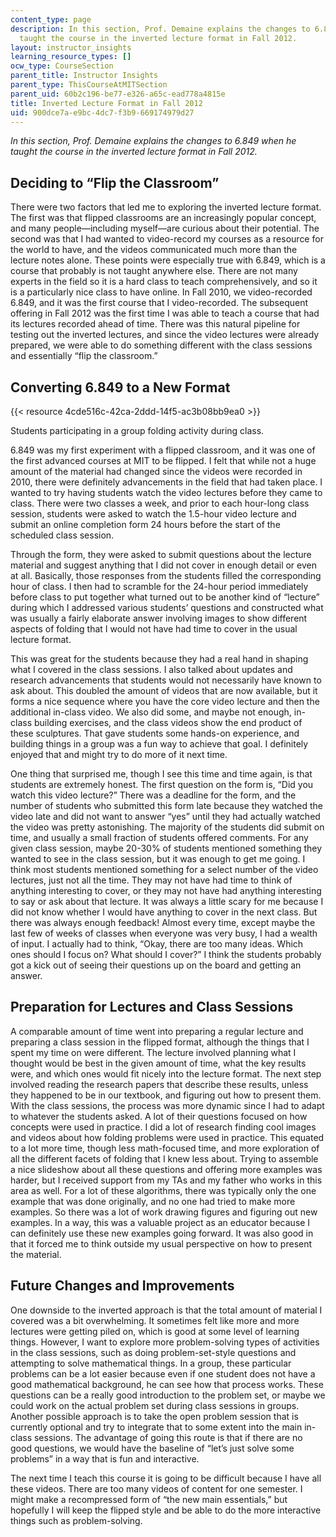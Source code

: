 ```yaml
---
content_type: page
description: In this section, Prof. Demaine explains the changes to 6.849 when he
  taught the course in the inverted lecture format in Fall 2012.
layout: instructor_insights
learning_resource_types: []
ocw_type: CourseSection
parent_title: Instructor Insights
parent_type: ThisCourseAtMITSection
parent_uid: 60b2c196-be77-e326-a65c-ead778a4815e
title: Inverted Lecture Format in Fall 2012
uid: 900dce7a-e9bc-4dc7-f3b9-669174979d27
---
```


_In this section, Prof. Demaine explains the changes to 6.849 when he taught the course in the inverted lecture format in Fall 2012._

Deciding to “Flip the Classroom”
--------------------------------

There were two factors that led me to exploring the inverted lecture format. The first was that flipped classrooms are an increasingly popular concept, and many people—including myself—are curious about their potential. The second was that I had wanted to video-record my courses as a resource for the world to have, and the videos communicated much more than the lecture notes alone. These points were especially true with 6.849, which is a course that probably is not taught anywhere else. There are not many experts in the field so it is a hard class to teach comprehensively, and so it is a particularly nice class to have online. In Fall 2010, we video-recorded 6.849, and it was the first course that I video-recorded. The subsequent offering in Fall 2012 was the first time I was able to teach a course that had its lectures recorded ahead of time. There was this natural pipeline for testing out the inverted lectures, and since the video lectures were already prepared, we were able to do something different with the class sessions and essentially “flip the classroom.”

Converting 6.849 to a New Format
--------------------------------

{{< resource 4cde516c-42ca-2ddd-14f5-ac3b08bb9ea0 >}}

Students participating in a group folding activity during class.

6.849 was my first experiment with a flipped classroom, and it was one of the first advanced courses at MIT to be flipped. I felt that while not a huge amount of the material had changed since the videos were recorded in 2010, there were definitely advancements in the field that had taken place. I wanted to try having students watch the video lectures before they came to class. There were two classes a week, and prior to each hour-long class session, students were asked to watch the 1.5-hour video lecture and submit an online completion form 24 hours before the start of the scheduled class session.

Through the form, they were asked to submit questions about the lecture material and suggest anything that I did not cover in enough detail or even at all. Basically, those responses from the students filled the corresponding hour of class. I then had to scramble for the 24-hour period immediately before class to put together what turned out to be another kind of “lecture” during which I addressed various students’ questions and constructed what was usually a fairly elaborate answer involving images to show different aspects of folding that I would not have had time to cover in the usual lecture format.

This was great for the students because they had a real hand in shaping what I covered in the class sessions. I also talked about updates and research advancements that students would not necessarily have known to ask about. This doubled the amount of videos that are now available, but it forms a nice sequence where you have the core video lecture and then the additional in-class video. We also did some, and maybe not enough, in-class building exercises, and the class videos show the end product of these sculptures. That gave students some hands-on experience, and building things in a group was a fun way to achieve that goal. I definitely enjoyed that and might try to do more of it next time.

One thing that surprised me, though I see this time and time again, is that students are extremely honest. The first question on the form is, “Did you watch this video lecture?” There was a deadline for the form, and the number of students who submitted this form late because they watched the video late and did not want to answer “yes” until they had actually watched the video was pretty astonishing. The majority of the students did submit on time, and usually a small fraction of students offered comments. For any given class session, maybe 20-30% of students mentioned something they wanted to see in the class session, but it was enough to get me going. I think most students mentioned something for a select number of the video lectures, just not all the time. They may not have had time to think of anything interesting to cover, or they may not have had anything interesting to say or ask about that lecture. It was always a little scary for me because I did not know whether I would have anything to cover in the next class. But there was always enough feedback! Almost every time, except maybe the last few of weeks of classes when everyone was very busy, I had a wealth of input. I actually had to think, “Okay, there are too many ideas. Which ones should I focus on? What should I cover?” I think the students probably got a kick out of seeing their questions up on the board and getting an answer.

Preparation for Lectures and Class Sessions
-------------------------------------------

A comparable amount of time went into preparing a regular lecture and preparing a class session in the flipped format, although the things that I spent my time on were different. The lecture involved planning what I thought would be best in the given amount of time, what the key results were, and which ones would fit nicely into the lecture format. The next step involved reading the research papers that describe these results, unless they happened to be in our textbook, and figuring out how to present them. With the class sessions, the process was more dynamic since I had to adapt to whatever the students asked. A lot of their questions focused on how concepts were used in practice. I did a lot of research finding cool images and videos about how folding problems were used in practice. This equated to a lot more time, though less math-focused time, and more exploration of all the different facets of folding that I knew less about. Trying to assemble a nice slideshow about all these questions and offering more examples was harder, but I received support from my TAs and my father who works in this area as well. For a lot of these algorithms, there was typically only the one example that was done originally, and no one had tried to make more examples. So there was a lot of work drawing figures and figuring out new examples. In a way, this was a valuable project as an educator because I can definitely use these new examples going forward. It was also good in that it forced me to think outside my usual perspective on how to present the material.

Future Changes and Improvements
-------------------------------

One downside to the inverted approach is that the total amount of material I covered was a bit overwhelming. It sometimes felt like more and more lectures were getting piled on, which is good at some level of learning things. However, I want to explore more problem-solving types of activities in the class sessions, such as doing problem-set-style questions and attempting to solve mathematical things. In a group, these particular problems can be a lot easier because even if one student does not have a good mathematical background, he can see how that process works. These questions can be a really good introduction to the problem set, or maybe we could work on the actual problem set during class sessions in groups. Another possible approach is to take the open problem session that is currently optional and try to integrate that to some extent into the main in-class sessions. The advantage of going this route is that if there are no good questions, we would have the baseline of “let’s just solve some problems” in a way that is fun and interactive.

The next time I teach this course it is going to be difficult because I have all these videos. There are too many videos of content for one semester. I might make a recompressed form of “the new main essentials,” but hopefully I will keep the flipped style and be able to do the more interactive things such as problem-solving.
